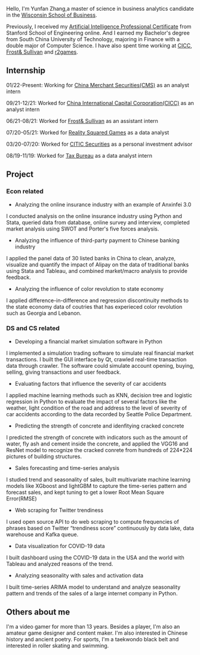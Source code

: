 Hello, I'm Yunfan Zhang,a master of science in business analytics candidate in the [Wisconsin School of Business](https://business.wisc.edu/?gclid=CjwKCAjwxOCRBhA8EiwA0X8hixKiBaBCiZH7qthSOX7NppOQQKbRlR63XC6z51HtbM5JmQYbTac_kxoCms4QAvD_BwE). 

Previously, I received my [Artificial Intelligence Professional Certificate](https://online.stanford.edu/programs/artificial-intelligence-professional-program) from Stanford School of Engineering online. And I earned my Bachelor's degree from South China University of Technology, majoring in Finance with a double major of Computer Science. I have also spent time working at [CICC](https://en.cicc.com/), [Frost& Sullivan](https://www.frost.com/) and [r2games](https://www.r2games.com/).

## Internship

01/22-Present: Working for [China Merchant Securities(CMS)](http://www.cmschina.com.hk/en/CorpFin/default) as an analyst intern

09/21-12/21: Worked for [China International Capital Corporation(CICC)](https://en.cicc.com/) as an analyst intern

06/21-08/21: Worked for [Frost& Sullivan](https://www.frost.com/) as an assistant intern

07/20-05/21: Worked for [Reality Squared Games](https://www.r2games.com/) as a data analyst

03/20-07/20: Worked for [CITIC Securities](http://www.cs.ecitic.com/newsite/en/) as a personal investment advisor

08/19-11/19: Worked for [Tax Bureau](http://www.chinatax.gov.cn/eng/home.html) as a data analyst intern

## Project
### Econ related
- Analyzing the online insurance industry with an example of Anxinfei 3.0

I conducted analysis on the online insurance industry using Python and Stata, queried data from database, online survey and interview, completed market analysis using SWOT and Porter's five forces analysis.

- Analyzing the influence of third-party payment to Chinese banking industry

I applied the panel data of 30 listed banks in China to clean, analyze, visualize and quantify the impact of Alipay on the data of traditional banks using Stata and Tableau, and combined market/macro analysis to provide feedback.

- Analyzing the influence of color revolution to state economy

I applied difference-in-difference and regression discontinuity methods to the state economy data of coutries that has experieced color revolution such as Georgia and Lebanon.


### DS and CS related
- Developing a financial market simulation software in Python

I implemented a simulation trading software to simulate real financial market transactions. I built the GUI interface by Qt, crawled real-time transaction data through crawler. The software could simulate account opening, buying, selling, giving transactions and user feedback.

- Evaluating factors that influence the severity of car accidents

I applied machine learning methods such as KNN, decision tree and logistic regression in Python to evaluate the impact of several factors like the weather, light condition of the road and address to the level of severity of car accidents according to the data recorded by Seattle Police Department.


- Predicting the strength of concrete and idenfitying cracked concrete

I predicted the strength of concrete with indicators such as the amount of water, fly ash and cement inside the concrete, and applied the VGG16 and ResNet model to recognize the cracked conrete from hundreds of 224*224 pictures of building structures.

- Sales forecasting and time-series analysis

I studied trend and seasonality of sales, built multivariate machine learning models like XGboost and lightGBM to capture the time-series pattern and forecast sales, and kept tuning to get a lower Root Mean Square Error(RMSE)

- Web scraping for Twitter trendiness

I used open source API to do web scraping to compute frequencies of phrases based on Twitter “trendiness score” continuously by data lake, data warehouse and Kafka queue.

- Data visualization for COVID-19 data

I built dashboard using the COVID-19 data in the USA and the world with Tableau and analyzed reasons of the trend.

- Analyzing seasonality with sales and activation data

I built time-series ARIMA model to understand and analyze seasonality pattern and trends of the sales of a large internet company in Python.

## Others about me
I'm a video gamer for more than 13 years. Besides a player, I'm also an amateur game designer and content maker. I'm also interested in Chinese history and
ancient poetry. For sports, I'm a taekwondo black belt and interested in roller skating and swimming.
